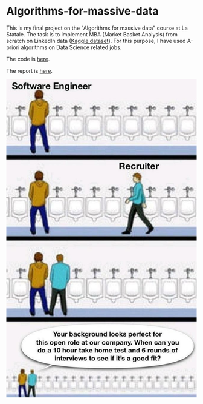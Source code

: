 # Algorithms-for-massive-data

This is my final project on the "Algorithms for massive data" course at La Statale. The task is to implement MBA (Market Basket Analysis) from scratch on LinkedIn data ([Kaggle dataset](https://www.kaggle.com/datasets/asaniczka/1-3m-linkedin-jobs-and-skills-2024)).
For this purpose, I have used A-priori algorithms on Data Science related jobs.

The code is [here](https://github.com/dariashcherbakovaaa/Algorithms-for-massive-data/blob/main/MBA_Shcherbakova.ipynb).

The report is [here](https://github.com/dariashcherbakovaaa/Algorithms-for-massive-data/blob/main/Report-on-the-Algorithm.pdf).

![LOL](https://github.com/dariashcherbakovaaa/Algorithms-for-massive-data/blob/meme/meme.jpeg)

